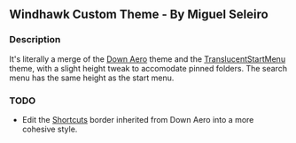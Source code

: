 ## Windhawk Custom Theme - By Miguel Seleiro

### Description

It's literally a merge of the [Down Aero](https://github.com/ramensoftware/windows-11-start-menu-styling-guide/blob/main/Themes/Down%20Aero/README.md) theme and the [TranslucentStartMenu](https://github.com/ramensoftware/windows-11-start-menu-styling-guide/blob/main/Themes/TranslucentStartMenu/README.md) theme, with a slight height tweak to accomodate pinned folders.
The search menu has the same height as the start menu.

### TODO

- Edit the [Shortcuts](https://support.microsoft.com/en-us/windows/customize-the-windows-start-menu-fde6f576-0fc0-0813-6b0d-d3ec1d244c50#:~:text=You%20can%20also%20add%20shortcuts%20for%20easy%20access%20to%20common%20folders.) border inherited from Down Aero into a more cohesive style.
